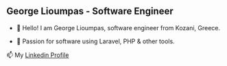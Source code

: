 ## George Lioumpas - Software Engineer

- 👋 Hello! I am George Lioumpas, software engineer from Kozani, Greece.
  
- 💙 Passion for software using Laravel, PHP & other tools.


📫 My [Linkedin Profile](https://www.linkedin.com/in/george-lioympas/)


